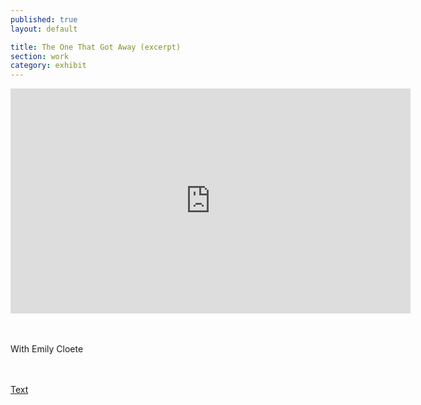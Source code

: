 ```yaml
---
published: true
layout: default

title: The One That Got Away (excerpt)
section: work
category: exhibit
---
```


<iframe src="https://player.vimeo.com/video/167995816" width="640" height="360" frameborder="0" webkitallowfullscreen mozallowfullscreen allowfullscreen></iframe>

<br><br>
With Emily Cloete

<br><br>
<a href="/totga">Text</a>
